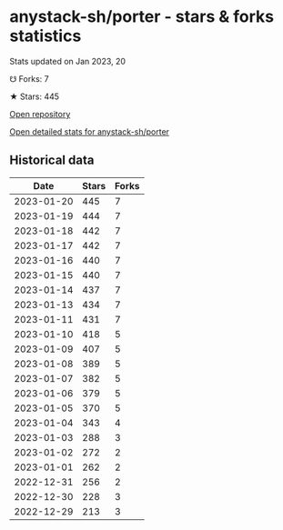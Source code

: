# anystack-sh/porter - stars & forks statistics

Stats updated on Jan 2023, 20

☋ Forks: 7

★ Stars: 445

[Open repository](https://github.com/anystack-sh/porter)

[Open detailed stats for anystack-sh/porter](https://reviewgithub.com/rep/anystack-sh/porter)

## Historical data
| Date | Stars | Forks |
|------|-------|-------|
| 2023-01-20 | 445 | 7 | 
| 2023-01-19 | 444 | 7 | 
| 2023-01-18 | 442 | 7 | 
| 2023-01-17 | 442 | 7 | 
| 2023-01-16 | 440 | 7 | 
| 2023-01-15 | 440 | 7 | 
| 2023-01-14 | 437 | 7 | 
| 2023-01-13 | 434 | 7 | 
| 2023-01-11 | 431 | 7 | 
| 2023-01-10 | 418 | 5 | 
| 2023-01-09 | 407 | 5 | 
| 2023-01-08 | 389 | 5 | 
| 2023-01-07 | 382 | 5 | 
| 2023-01-06 | 379 | 5 | 
| 2023-01-05 | 370 | 5 | 
| 2023-01-04 | 343 | 4 | 
| 2023-01-03 | 288 | 3 | 
| 2023-01-02 | 272 | 2 | 
| 2023-01-01 | 262 | 2 | 
| 2022-12-31 | 256 | 2 | 
| 2022-12-30 | 228 | 3 | 
| 2022-12-29 | 213 | 3 | 

